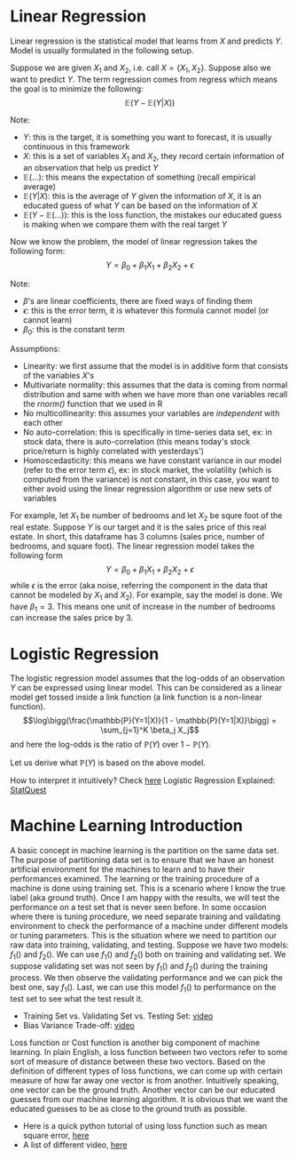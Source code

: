 # Linear Regression

Linear regression is the statistical model that learns from $X$ and predicts $Y$. Model is usually formulated in the following setup. 

Suppose we are given $X_1$ and $X_2$, i.e. call $X = \{X_1, X_2\}$. Suppose also we want to predict $Y$. The term regression comes from regress which means the goal is to minimize the following:
$$\mathbb{E}(Y - \mathbb{E}(Y|X))$$

Note:
- $Y$: this is the target, it is something you want to forecast, it is usually continuous in this framework
- $X$: this is a set of variables $X_1$ and $X_2$, they record certain information of an observation that help us predict $Y$
- $\mathbb{E}(...)$: this means the expectation of something (recall empirical average)
- $\mathbb{E}(Y|X)$: this is the average of $Y$ given the information of $X$, it is an educated guess of what $Y$ can be based on the information of $X$
- $\mathbb{E}(Y - \mathbb{E}(...))$: this is the loss function, the mistakes our educated guess is making when we compare them with the real target $Y$

Now we know the problem, the model of linear regression takes the following form:
$$Y = \beta_0 + \beta_1 X_1 + \beta_2 X_2 + \epsilon$$

Note:
- $\beta$'s are linear coefficients, there are fixed ways of finding them
- $\epsilon$: this is the error term, it is whatever this formula cannot model (or cannot learn)
- $\beta_0$: this is the constant term

Assumptions:
- Linearity: we first assume that the model is in additive form that consists of the variables $X$'s
- Multivariate normality: this assumes that the data is coming from normal distribution and same with when we have more than one variables recall the *rnorm()* function that we used in R
- No multicollinearity: this assumes your variables are *independent* with each other
- No auto-correlation: this is specifically in time-series data set, ex: in stock data, there is auto-correlation (this means today's stock price/return is highly correlated with yesterdays')
- Homoscedasticity: this means we have constant variance in our model (refer to the error term $\epsilon$), ex: in stock market, the volatility (which is computed from the variance) is not constant, in this case, you want to either avoid using the linear regression algorithm or use new sets of variables 

For example, let $X_1$ be number of bedrooms and let $X_2$ be squre foot of the real estate. Suppose $Y$ is our target and it is the sales price of this real estate. In short, this dataframe has 3 columns (sales price, number of bedrooms, and square foot). The linear regression model takes the following form
$$Y = \beta_0 + \beta_1 X_1 + \beta_2 X_2 + \epsilon$$
while $\epsilon$ is the error (aka noise, referring the component in the data that cannot be modeled by $X_1$ and $X_2$). For example, say the model is done. We have $\beta_1 = 3$. This means one unit of increase in the number of bedrooms can increase the sales price by 3. 

# Logistic Regression

The logistic regression model assumes that the log-odds of an observation $Y$ can be expressed using linear model. This can be considered as a linear model get tossed inside a link function (a link function is a non-linear function).
$$\log\bigg(\frac{\mathbb{P}(Y=1|X)}{1 - \mathbb{P}(Y=1|X)}\bigg) = \sum_{j=1}^K \beta_j X_j$$
and here the log-odds is the ratio of $\mathbb{P}(Y)$ over $1 - \mathbb{P}(Y)$.

Let us derive what $\mathbb{P}(Y)$ is based on the above model.

How to interpret it intuitively? Check [here](https://towardsdatascience.com/logistic-regression-derived-from-intuition-d1211fc09b10)
Logistic Regression Explained: [StatQuest](https://www.youtube.com/watch?v=yIYKR4sgzI8)

# Machine Learning Introduction

A basic concept in machine learning is the partition on the same data set. The purpose of partitioning data set is to ensure that we have an honest artificial environment for the machines to learn and to have their performances examined. The learning or the training procedure of a machine is done using training set. This is a scenario where I know the true label (aka ground truth). Once I am happy with the results, we will test the performance on a test set that is never seen before. In some occasion where there is tuning procedure, we need separate training and validating environment to check the performance of a machine under different models or tuning parameters. This is the situation where we need to partition our raw data into training, validating, and testing. Suppose we have two models: $f_1()$ and $f_2()$. We can use $f_1()$ and $f_2()$ both on training and validating set. We suppose validating set was not seen by $f_1()$ and $f_2()$ during the training process. We then observe the validating performance and we can pick the best one, say $f_1()$. Last, we can use this model $f_1()$ to performance on the test set to see what the test result it.  
- Training Set vs. Validating Set vs. Testing Set: [video](https://www.youtube.com/watch?v=PIRQY6xmNZY)
- Bias Variance Trade-off: [video](https://youtu.be/EuBBz3bI-aA)

Loss function or Cost function is another big component of machine learning. In plain English, a loss function between two vectors refer to some sort of measure of distance between these two vectors. Based on the definition of different types of loss functions, we can come up with certain measure of how far away one vector is from another. Intuitively speaking, one vector can be the ground truth. Another vector can be our educated guesses from our machine learning algorithm. It is obvious that we want the educated guesses to be as close to the ground truth as possible. 
- Here is a quick python tutorial of using loss function such as mean square error, [here](https://www.youtube.com/watch?v=uD1Dfz0aqkA)
- A list of different video, [here](https://www.youtube.com/watch?v=QBbC3Cjsnjg)
